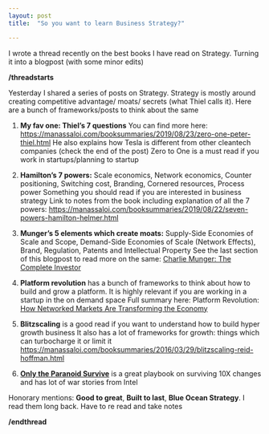 ```yaml
---
layout: post
title:  "So you want to learn Business Strategy?"

---
```

I wrote a thread recently on the best books I have read on Strategy. Turning it into a blogpost (with some minor edits)

**/threadstarts**

Yesterday I shared a series of posts on Strategy. Strategy is mostly around creating competitive advantage/ moats/ secrets (what Thiel calls it). Here are a bunch of frameworks/posts to think about the same

1. **My fav one: Thiel’s 7 questions**
You can find more here: https://manassaloi.com/booksummaries/2019/08/23/zero-one-peter-thiel.html
He also explains how Tesla is different from other cleantech companies (check the end of the post)
Zero to One is a must read if you work in startups/planning to startup

2. **Hamilton’s 7 powers:** Scale economics, Network economics, Counter positioning, Switching cost, Branding, Cornered resources, Process power
Something you should read if you are interested in business strategy
Link to notes from the book including explanation of all the 7 powers: https://manassaloi.com/booksummaries/2019/08/22/seven-powers-hamilton-helmer.html

3. **Munger’s 5 elements which create moats:** Supply-Side Economies of Scale and Scope, Demand-Side Economies of Scale (Network Effects), Brand, Regulation, Patents and Intellectual Property
See the last section of this blogpost to read more on the same: [Charlie Munger: The Complete Investor](https://manassaloi.com/booksummaries/2016/03/07/charlier-munger-griffin.html)

4. **Platform revolution** has a bunch of frameworks to think about how to build and grow a platform. It is highly relevant if you are working in a startup in the on demand space
Full summary here: Platform Revolution: [How Networked Markets Are Transforming the Economy](https://manassaloi.com/booksummaries/2016/03/21/platform-revolution-parker-choudary.html)

5. **Blitzscaling** is a good read if you want to understand how to build hyper growth business
It also has a lot of frameworks for growth: things which can turbocharge it or limit it
https://manassaloi.com/booksummaries/2016/03/29/blitzscaling-reid-hoffman.html

6. **[Only the Paranoid Survive](https://manassaloi.com/booksummaries/2016/03/28/paranoids-survive-grove.html)** is a great playbook on surviving 10X changes and has lot of war stories from Intel

Honorary mentions: **Good to great**, **Built to last**, **Blue Ocean Strategy**.
I read them long back. Have to re read and take notes

**/endthread**
